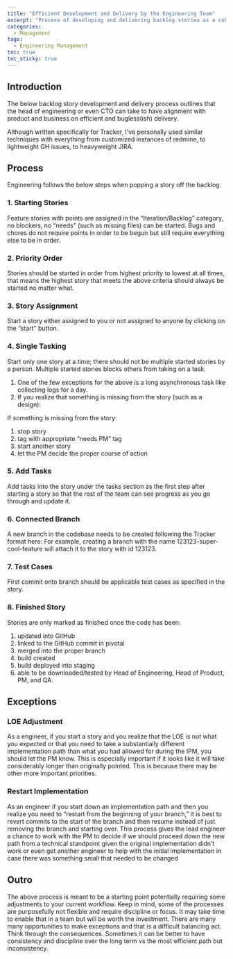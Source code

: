 ```yaml
---
title: "Efficient Development and Delivery by the Engineering Team" 
excerpt: "Process of developing and delivering backlog stories as a cohesive and efficient engineering team"
categories:
  - Management
tags:
  - Engineering Management
toc: true
toc_sticky: true
---
```

## Introduction
The below backlog story development and delivery process outlines that the head of engineering or even CTO can take to have alignment with product and business on efficient and bugless(ish) delivery.

Although written specifically for Tracker, I've personally used similar techniques with everything from customized instances of redmine, to lightweight GH issues, to heavyweight JIRA.

## Process
Engineering follows the below steps when popping a story off the backlog.
### 1. Starting Stories
Feature stories with points are assigned in the “Iteration/Backlog” category, no blockers, no “needs” (such as missing files) can be started. Bugs and chores do not require points in order to be begun but still require everything else to be in order.
### 2. Priority Order
Stories should be started in order from highest priority to lowest at all times, that means the highest story that meets the above criteria should always be started no matter what.
### 3. Story Assignment
Start a story either assigned to you or not assigned to anyone by clicking on the “start" button.
### 4. Single Tasking
Start only one story at a time; there should not be multiple started stories by a person. Multiple started stories blocks others from taking on a task.

1. One of the few exceptions for the above is a long asynchronous task like collecting logs for a day.
2. If you realize that something is missing from the story (such as a design):

If something is missing from the story:
1. stop story
2. tag with appropriate “needs PM” tag
3. start another story 
4. let the PM decide the proper course of action

### 5. Add Tasks
Add tasks into the story under the tasks section as the first step after starting a story so that the rest of the team can see progress as you go through and update it.
### 6. Connected Branch
A new branch in the codebase needs to be created following the Tracker format here: For example, creating a branch with the name 123123-super-cool-feature will attach it to the story with id 123123.
### 7. Test Cases
First commit onto branch should be applicable test cases as specified in the story.
### 8. Finished Story
Stories are only marked as finished once the code has been:

1. updated into GitHub
2. linked to the GitHub commit in pivotal
3. merged into the proper branch
4. build created
5. build deployed into staging
6. able to be downloaded/tested by Head of Engineering, Head of Product, PM, and QA.
## Exceptions
### LOE Adjustment
As a engineer, if you start a story and you realize that the LOE is not what you expected or that you need to take a substantially different implementation path than what you had allowed for during the IPM, you should let the PM know. This is especially important if it looks like it will take considerably longer than originally pointed. This is because there may be other more important priorities.
### Restart Implementation
As an engineer if you start down an implementation path and then you realize you need to “restart from the beginning of your branch,” it is best to revert commits to the start of the branch and then resume instead of just removing the branch and starting over. This process gives the lead engineer a chance to work with the PM to decide if we should proceed down the new path from a technical standpoint given the original implementation didn’t work or even get another engineer to help with the initial implementation in case there was something small that needed to be changed

## Outro
The above process is meant to be a starting point potentially requiring some adjustments to your current workflow. Keep in mind, some of the processes are purposefully not flexible and require discipline or focus. It may take time to enable that in a team but will be worth the investment.
There are many many opportunities to make exceptions and that is a difficult balancing act. Think through the consequences. Sometimes it can be better to have consistency and discipline over the long term vs the most efficient path but inconsistency.